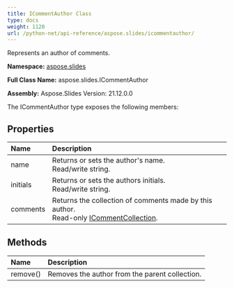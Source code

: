 ```yaml
---
title: ICommentAuthor Class
type: docs
weight: 1120
url: /python-net/api-reference/aspose.slides/icommentauthor/
---
```


Represents an author of comments.

**Namespace:** [aspose.slides](/slides/python-net/api-reference/aspose.slides/)

**Full Class Name:** aspose.slides.ICommentAuthor

**Assembly:**  Aspose.Slides Version: 21.12.0.0

The ICommentAuthor type exposes the following members:
## **Properties**
|**Name**|**Description**|
| :- | :- |
|name|Returns or sets the author's name.<br/>            Read/write string.|
|initials|Returns or sets the authors initials.<br/>            Read/write string.|
|comments|Returns the collection of comments made by this author.<br/>            Read-only [ICommentCollection](/slides/python-net/api-reference/aspose.slides/icommentcollection/).|
## **Methods**
|**Name**|**Description**|
| :- | :- |
|remove()|Removes the author from the parent collection.|
